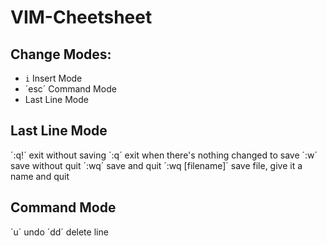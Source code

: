 # VIM-Cheetsheet

## Change  Modes:
* `i` Insert Mode
* ´esc´ Command Mode
* Last Line Mode

## Last Line Mode
´:q!´ exit without saving
´:q´ exit when there's nothing changed to save
´:w´ save without quit
´:wq´ save and quit
´:wq [filename]´ save file, give it a name and quit 

## Command Mode
´u´ undo
´dd´ delete line
